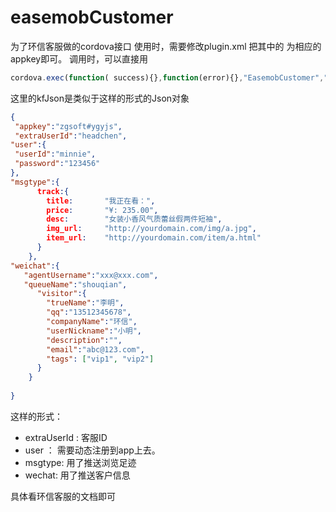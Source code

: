 # easemobCustomer
为了环信客服做的cordova接口
使用时，需要修改plugin.xml 把其中的  <preference name="EASEMOB_APPKEY" value="XXXX#yyyy" /> 为相应的appkey即可。
调用时，可以直接用 
```javascript
cordova.exec(function( success){},function(error){},"EasemobCustomer","callCustomer",[kfJson])
```
这里的kfJson是类似于这样的形式的Json对象
``` json
{
 "appkey":"zgsoft#ygyjs",
 "extraUserId":"headchen",
"user":{
 "userId":"minnie",
 "password":"123456"
},
"msgtype":{
      track:{
        title:       "我正在看：",
        price:       "¥: 235.00",
        desc:        "女装小香风气质蕾丝假两件短袖",
        img_url:     "http://yourdomain.com/img/a.jpg",
        item_url:    "http://yourdomain.com/item/a.html"
      }
	},
"weichat":{
   "agentUsername":"xxx@xxx.com",
   "queueName":"shouqian",
      "visitor":{
        "trueName":"李明",
        "qq":"13512345678",
        "companyName":"环信",
        "userNickname":"小明",
        "description":"",
        "email":"abc@123.com",
        "tags": ["vip1", "vip2"]
      }
    }
	
}
```

这样的形式：  
*  extraUserId : 客服ID
*  user ： 需要动态注册到app上去。
*  msgtype: 用了推送浏览足迹
*  wechat: 用了推送客户信息

具体看环信客服的文档即可
 
